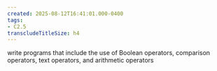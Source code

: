 ```yaml
---
created: 2025-08-12T16:41:01.000-0400
tags:
- C2.5
transcludeTitleSize: h4
---
```


write programs that include the use of Boolean operators, comparison operators, text operators, and arithmetic operators